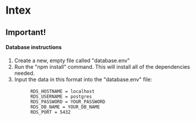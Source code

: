 # Intex
<h2>Important!</h2>
<h4>Database instructions</h4>
<ol>
  <li>
    Create a new, empty file called "database.env"
  </li>
  <li>
    Run the "npm install" command. This will install all of the dependencies needed.
  </li>
  <li>
    <span>Input the data in this format into the "database.env" file:</span>
    <br>
    <code>
      RDS_HOSTNAME = localhost
      RDS_USERNAME = postgres
      RDS_PASSWORD = YOUR_PASSWORD
      RDS_DB_NAME = YOUR_DB_NAME
      RDS_PORT = 5432
    </code>
  </li>
</ol>
